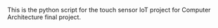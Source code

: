 This is the python script for the touch sensor IoT project for Computer Architecture final project.
